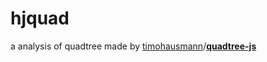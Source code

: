 # hjquad
a analysis of quadtree made by  [timohausmann](https://github.com/timohausmann)/**[quadtree-js](https://github.com/timohausmann/quadtree-js)**
